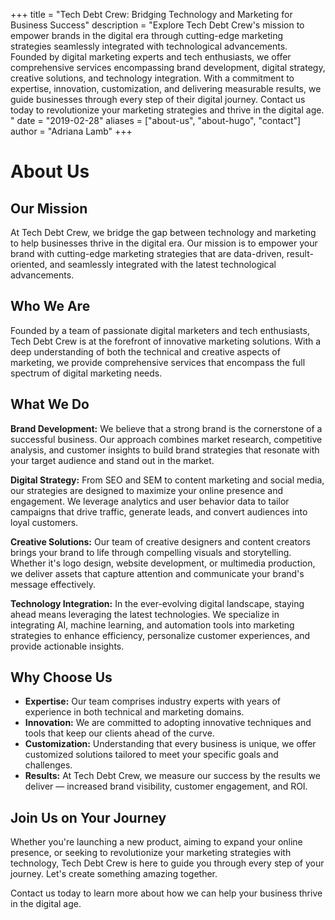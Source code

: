 +++
title = "Tech Debt Crew: Bridging Technology and Marketing for Business Success"
description = "Explore Tech Debt Crew's mission to empower brands in the digital era through cutting-edge marketing strategies seamlessly integrated with technological advancements. Founded by digital marketing experts and tech enthusiasts, we offer comprehensive services encompassing brand development, digital strategy, creative solutions, and technology integration. With a commitment to expertise, innovation, customization, and delivering measurable results, we guide businesses through every step of their digital journey. Contact us today to revolutionize your marketing strategies and thrive in the digital age. "
date = "2019-02-28"
aliases = ["about-us", "about-hugo", "contact"]
author = "Adriana Lamb"
+++

# About Us

## Our Mission

At Tech Debt Crew, we bridge the gap between technology and marketing to help businesses thrive in the digital era. Our mission is to empower your brand with cutting-edge marketing strategies that are data-driven, result-oriented, and seamlessly integrated with the latest technological advancements.

## Who We Are

Founded by a team of passionate digital marketers and tech enthusiasts, Tech Debt Crew is at the forefront of innovative marketing solutions. With a deep understanding of both the technical and creative aspects of marketing, we provide comprehensive services that encompass the full spectrum of digital marketing needs.

## What We Do

**Brand Development:** We believe that a strong brand is the cornerstone of a successful business. Our approach combines market research, competitive analysis, and customer insights to build brand strategies that resonate with your target audience and stand out in the market.

**Digital Strategy:** From SEO and SEM to content marketing and social media, our strategies are designed to maximize your online presence and engagement. We leverage analytics and user behavior data to tailor campaigns that drive traffic, generate leads, and convert audiences into loyal customers.

**Creative Solutions:** Our team of creative designers and content creators brings your brand to life through compelling visuals and storytelling. Whether it's logo design, website development, or multimedia production, we deliver assets that capture attention and communicate your brand's message effectively.

**Technology Integration:** In the ever-evolving digital landscape, staying ahead means leveraging the latest technologies. We specialize in integrating AI, machine learning, and automation tools into marketing strategies to enhance efficiency, personalize customer experiences, and provide actionable insights.

## Why Choose Us

- **Expertise:** Our team comprises industry experts with years of experience in both technical and marketing domains.
- **Innovation:** We are committed to adopting innovative techniques and tools that keep our clients ahead of the curve.
- **Customization:** Understanding that every business is unique, we offer customized solutions tailored to meet your specific goals and challenges.
- **Results:** At Tech Debt Crew, we measure our success by the results we deliver — increased brand visibility, customer engagement, and ROI.

## Join Us on Your Journey

Whether you're launching a new product, aiming to expand your online presence, or seeking to revolutionize your marketing strategies with technology, Tech Debt Crew is here to guide you through every step of your journey. Let's create something amazing together.

Contact us today to learn more about how we can help your business thrive in the digital age.
